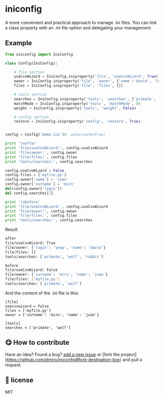 # iniconfig
A more convenient and practical approach to manage .ini files. You can link a class property with an .ini file option and delegating your management.

Example
-------

```python
from iniconfig import IniConfig

class Config(IniConfig):

    # file section
    useCsvWizard = IniConfig.iniproperty('file', 'useCsvWizard', True)
    owner = IniConfig.iniproperty('file', 'owner', {'name':'david', 'login':'yeap'})
    files = IniConfig.iniproperty('file', 'files', [])

    # tools section
    searches = IniConfig.iniproperty('tools', 'searches', ['primate', 'wolf', 'rabbit'])
    matchMode = IniConfig.iniproperty('tools', 'matchMode', 0)
    weight = IniConfig.iniproperty('tools', 'weight', False)

    # config section
    restore = IniConfig.iniproperty('config', 'restore', True)


config = Config('demo.ini')#, autocreate=True)

print '\nafter'
print 'file/useCsvWizard:', config.useCsvWizard
print 'file/owner:', config.owner
print 'file/files:', config.files
print 'tools/searches:', config.searches

config.useCsvWizard = False
config.files = ['myfile.py']
config.owner['name'] = 'joan'
config.owner['surname'] = 'miro'
del(config.owner['login'])
del config.searches[2]

print '\nbefore'
print 'file/useCsvWizard:', config.useCsvWizard
print 'file/owner:', config.owner
print 'file/files:', config.files
print 'tools/searches:', config.searches
```

Result

```bash
after
file/useCsvWizard: True
file/owner: {'login': 'yeap', 'name': 'david'}
file/files: []
tools/searches: ['primate', 'wolf', 'rabbit']

before
file/useCsvWizard: False
file/owner: {'surname': 'miro', 'name': 'joan'}
file/files: ['myfile.py']
tools/searches: ['primate', 'wolf']
```

And the content of the .ini file is this:

```text
[file]
usecsvwizard = False
files = ['myfile.py']
owner = {'surname': 'miro', 'name': 'joan'}

[tools]
searches = ['primate', 'wolf']
```

## :yum: How to contribute

Have an idea? Found a bug? [add a new issue](https://github.com/dmiro/iniconfig/issues) or [fork the project] (https://github.com/dmiro/iniconfig#fork-destination-box) and pull a request.

## :scroll: license

MIT
